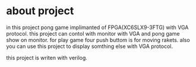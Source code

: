 # about project
in this project pong game implimanted of FPGA(XC6SLX9-3FTG) with VGA protocol.
this project can contol with monitor with VGA and pong game show on monitor.
for play game four push buttom is for moving rakets.
also you can use this project to display somthing else with VGA protocol.

this project is writen with verilog.
